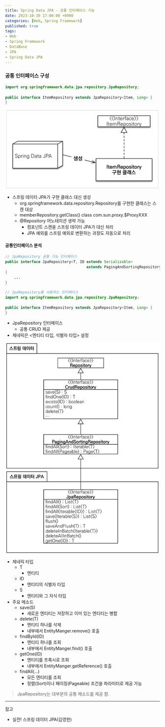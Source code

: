 ```yaml
---
title: Spring Data JPA - 공통 인터페이스 기능
date: 2023-10-30 17:00:00 +0900
categories: [Web, Spring Framework]
published: true
tags:
- Web
- Spring Framework
- DataBase
- JPA
- Spring Data JPA
---
```


### 공통 인터페이스 구성
```java
import org.springframework.data.jpa.repository.JpaRepository;

public interface ItemRepository extends JpaRepository<Item, Long> {
}
```

![Alt text](/assets/posts/img/spring/spring_data_jpa/spring_data_jpa_01_01.png)
  - 스프링 데이터 JPA가 구현 클래스 대신 생성
    -  org.springframework.data.repository.Repository를 구현한 클래스는 스캔 대상
      - memberRepository.getClass()  class com.sun.proxy.$ProxyXXX
    - @Repository 어노테이션 생략 가능
      - 컴포넌트 스캔을 스프링 데이터 JPA가 대신 처리
      - JPA 예외를 스프링 예외로 변환하는 과정도 자동으로 처리


#### 공통인터페이스 분석
```java
// JpaRepository 공통 기능 인터페이스
public interface JpaRepository<T, ID extends Serializable> 
                                     extends PagingAndSortingRepository<T, ID> 
{
    ...
}
```
```java
// JpaRepository를 사용하는 인터페이스
import org.springframework.data.jpa.repository.JpaRepository;

public interface ItemRepository extends JpaRepository<Item, Long> {
}
```
  - JpaRepository 인터페이스
    - 공통 CRUD 제공
  - 제네릭은 <엔티티 타입, 식별자 타입> 설정

![Alt text](/assets/posts/img/spring/spring_data_jpa/spring_data_jpa_01_02.png)
  - 제네릭 타입
    - T
      - 엔티티
    - ID
      - 엔티티의 식별자 타입
    - S
      - 엔티티와 그 자식 타입
  - 주요 메소드
    - save(S)
      - 새로운 엔티티는 저장하고 이미 있는 엔티티는 병합
    - delete(T)
      - 엔티티 하나를 삭제
      - 내부에서 EntityManger.remove() 호출
    - findById(ID)
      - 엔티티 하나를 조회
      - 내부에서 EntityManger.find() 호출
    - getOne(ID)
      - 엔티티를 프록시로 조회
      - 내부에서 EntityManger.getReference() 호출
    - findAll(...)
      - 모든 엔티티를 조회
      - 정렬(Sort)이나 페이징(Pageable) 조건을 파라미터로 제공 가능

> JpaRepository는 대부분의 공통 메소드를 제공 함.

---
참고 
 - 실전! 스프링 데이터 JPA(김영한)
